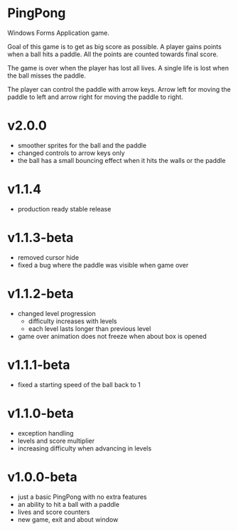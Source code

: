 # PingPong

Windows Forms Application game.

Goal of this game is to get as big score as possible. A player gains points when a ball hits a paddle. All the points are counted towards final score.

The game is over when the player has lost all lives. A single life is lost when the ball misses the paddle.

The player can control the paddle with arrow keys. Arrow left for moving the paddle to left and arrow right for moving the paddle to right.

# v2.0.0
- smoother sprites for the ball and the paddle
- changed controls to arrow keys only
- the ball has a small bouncing effect when it hits the walls or the paddle

# v1.1.4
- production ready stable release

# v1.1.3-beta
- removed cursor hide
- fixed a bug where the paddle was visible when game over

# v1.1.2-beta
- changed level progression
    - difficulty increases with levels
    - each level lasts longer than previous level
- game over animation does not freeze when about box is opened

# v1.1.1-beta
- fixed a starting speed of the ball back to 1

# v1.1.0-beta
  - exception handling
  - levels and score multiplier
  - increasing difficulty when advancing in levels

# v1.0.0-beta
  - just a basic PingPong with no extra features
  - an ability to hit a ball with a paddle
  - lives and score counters
  - new game, exit and about window
